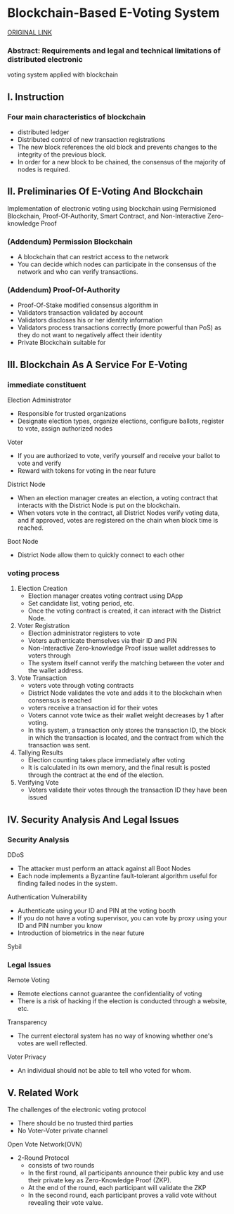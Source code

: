 # Blockchain-Based E-Voting System

[ORIGINAL LINK](https://skemman.is/bitstream/1946/31161/1/Research-Paper-BBEVS.pdf)

### Abstract: Requirements and legal and technical limitations of distributed electronic 
voting system applied with blockchain

## I. Instruction

### Four main characteristics of blockchain
* distributed ledger
* Distributed control of new transaction registrations
* The new block references the old block and prevents changes to the integrity of the previous block.
* In order for a new block to be chained, the consensus of the majority of nodes is required.

## II. Preliminaries Of E-Voting And Blockchain
Implementation of electronic voting using blockchain using Permisioned Blockchain, Proof-Of-Authority, Smart Contract, 
and Non-Interactive Zero-knowledge Proof

### (Addendum) Permission Blockchain
* A blockchain that can restrict access to the network
* You can decide which nodes can participate in the consensus of the network and who can verify transactions.

### (Addendum) Proof-Of-Authority
* Proof-Of-Stake modified consensus algorithm in
* Validators transaction validated by account
* Validators discloses his or her identity information
* Validators process transactions correctly (more powerful than PoS) as they do not want to negatively affect their 
  identity
* Private Blockchain suitable for

## III. Blockchain As A Service For E-Voting

### immediate constituent
Election Administrator
* Responsible for trusted organizations
* Designate election types, organize elections, configure ballots, register to vote, assign authorized nodes

Voter
* If you are authorized to vote, verify yourself and receive your ballot to vote and verify
* Reward with tokens for voting in the near future

District Node
* When an election manager creates an election, a voting contract that interacts with the District Node is put on the 
  blockchain.
* When voters vote in the contract, all District Nodes verify voting data, and if approved, votes are registered on the 
  chain when block time is reached.

Boot Node
* District Node allow them to quickly connect to each other

### voting process
1. Election Creation
    * Election manager creates voting contract using DApp
    * Set candidate list, voting period, etc.
    * Once the voting contract is created, it can interact with the District Node.
1. Voter Registration
    * Election administrator registers to vote
    * Voters authenticate themselves via their ID and PIN
    * Non-Interactive Zero-knowledge Proof issue wallet addresses to voters through
    * The system itself cannot verify the matching between the voter and the wallet address.
1. Vote Transaction
    * voters vote through voting contracts
    * District Node validates the vote and adds it to the blockchain when consensus is reached
    * voters receive a transaction id for their votes
    * Voters cannot vote twice as their wallet weight decreases by 1 after voting.
    * In this system, a transaction only stores the transaction ID, the block in which the transaction is located, and 
      the contract from which the transaction was sent.
1. Tallying Results
    * Election counting takes place immediately after voting
    * It is calculated in its own memory, and the final result is posted through the contract at the end of the election.
1. Verifying Vote
    * Voters validate their votes through the transaction ID they have been issued


## IV. Security Analysis And Legal Issues

### Security Analysis

DDoS
* The attacker must perform an attack against all Boot Nodes
* Each node implements a Byzantine fault-tolerant algorithm useful for finding failed nodes in the system.

Authentication Vulnerability
* Authenticate using your ID and PIN at the voting booth
* If you do not have a voting supervisor, you can vote by proxy using your ID and PIN number you know
* Introduction of biometrics in the near future

Sybil

### Legal Issues

Remote Voting
* Remote elections cannot guarantee the confidentiality of voting
* There is a risk of hacking if the election is conducted through a website, etc.

Transparency
* The current electoral system has no way of knowing whether one's votes are well reflected.

Voter Privacy
* An individual should not be able to tell who voted for whom.

## V. Related Work
The challenges of the electronic voting protocol
* There should be no trusted third parties
* No Voter-Voter private channel

Open Vote Network(OVN)
* 2-Round Protocol
    * consists of two rounds
    * In the first round, all participants announce their public key and use their private key as 
      Zero-Knowledge Proof (ZKP).
    * At the end of the round, each participant will validate the ZKP
    * In the second round, each participant proves a valid vote without revealing their vote value.

